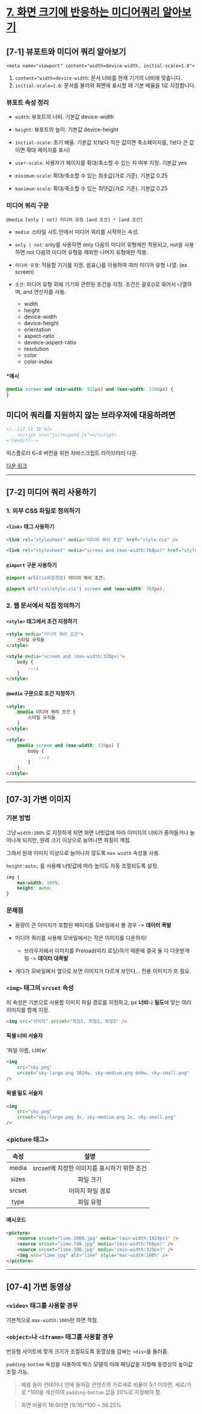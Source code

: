 # [7. 화면 크기에 반응하는 미디어쿼리 알아보기](https://github.com/CaesiumY/frontend-web-design-forBeginners/tree/master/07)

## [7-1] 뷰포트와 미디어 쿼리 알아보기

```
<meta name="viewport" content="width=device-width, initial-scale=1.0">
```

1. `content="width=device-width`: 문서 너비를 현재 기기의 너비에 맞춥니다.
2. `initial-scale=1.0`: 문서를 불러와 화면에 표시할 때 기본 배율을 1로 지정합니다.

### 뷰포트 속성 정리

-   `width`: 뷰포트의 너비. 기본값 device-width

-   `height`: 뷰포트의 높이. 기본값 device-height
-   `initial-scale`: 초기 배율. 기본값 1(1보다 작은 값이면 축소페이지를, 1보다 큰 값이면 확대 페이지를 표시)
-   `user-scale`: 사용자가 페이지를 확대/축소할 수 있는 지 여부 지정. 기본값 yes
-   `minimum-scale`: 확대/축소할 수 있는 최솟값(가로 기준). 기본값 0.25
-   `maximum-scale`: 확대/축소할 수 있는 최댓값(가로 기준). 기본값 0.25

### 미디어 쿼리 구문

```
@media [only | not] 미디어 유형 [and 조건] * [and 조건]
```

-   `media`: 스타일 시트 안에서 미디어 쿼리를 시작하는 속성.

-   `only | not`: only를 사용하면 only 다음의 미디어 유형에만 적용되고, not을 사용하면 not 다음의 미디어 유형을 제외한 나머지 유형에만 적용.
-   `미디어 유형`: 적용할 기기를 지정. 쉼표(,)를 이용하여 여러 미디어 유형 나열. (ex. screen)
-   `조건`: 미디어 유형 외에 기기와 관련된 조건을 지정. 조건은 괄호()로 묶어서 나열하며, and 연산자를 사용.
    -   width
    -   height
    -   device-width
    -   device-height
    -   orientation
    -   aspect-ratio
    -   deveice-aspect-ratio
    -   resolution
    -   color
    -   color-index

#### \*예시

```css
@media screen and (min-width: 921px) and (max-width: 1260px) {
}
```

## 미디어 쿼리를 지원하지 않는 브라우저에 대응하려면

```html
<!--[if lt IE 9]>
    <script src="js/respond.js"></script>
<![endif]-->
```

익스플로러 6~8 버전을 위한 자바스크립트 라이브러리 다운.

[다운 링크](https://github.com/scottjehl/Respond)

<hr>

## [7-2] 미디어 쿼리 사용하기

### 1. 외부 CSS 파일로 정의하기

#### `<link>` 태그 사용하기

```html
<link rel="stylesheet" media="미디어 쿼리 조건" href="style.css" />
```

```html
<link rel="stylesheet" media="screen and (max-width:768px)" href="style.css" />
```

#### `@import` 구문 사용하기

```css
@import url(css파일경로) 미디어 쿼리 조건;
```

```css
@import url("css/style.css") screen and (max-width: 768px);
```

### 2. 웹 문서에서 직접 정의하기

#### `<style>` 태그에서 조건 지정하기

```html
<style media="미디어 쿼리 조건">
    스타일 규칙들
</style>
```

```html
<style media="screen and (max-width:320px)">
    body {
        ...;
    }
</style>
```

#### `@media` 구문으로 조건 지정하기

```html
<style>
    @media 미디어 쿼리 조건 {
        스타일 규칙들
    }
</style>
```

```html
<style>
    @media screen and (max-width: 320px) {
        body {
            ...;
        }
    }
</style>
```

<hr>

## [07-3] 가변 이미지

### 기본 방법

그냥 `width:100%` 로 지정하게 되면 화면 너빗값에 따라 이미지의 너비가 줄어들거나 늘어나게 되지만, 원래 크기 이상으로 늘어나면 화질이 깨짐.

그래서 원래 이미지 이상으로 늘어나지 않도록 `max-width` 속성을 사용.

`height:auto;` 를 사용해 너빗값에 따라 높이도 자동 조절되도록 설정.

```css
img {
    max-width: 100%;
    height: auto;
}
```

### 문제점

-   용량이 큰 이미지가 포함된 페이지를 모바일에서 볼 경우 -> **데이터 폭발**

-   미디어 쿼리를 사용해 모바일에서는 작은 이미지를 다운하자!

    -   브라우저에서 이미지를 Preload(미리 로딩)하기 때문에 결국 둘 다 다운받게 됨 -> **데이터 대폭발**

-   게다가 모바일에서 옆으로 보면 이미지가 다르게 보인다... 전용 이미지가 또 필요.

### `<img>` 태그의 `srcset` 속성

이 속성은 기본으로 사용할 이미지 파일 경로를 지정하고, px **너비**나 **밀도**에 맞는 여러 이미지를 함께 지정.

```html
<img src="이미지" srcset="파일1, 파일2, 파일3" />
```

#### 픽셀 너비 서술자

'파일 이름, 너비w'

```html
<img
    src="sky.png"
    srcset="sky-large.png 1024w, sky-medium.png 640w, sky-small.png"
/>
```

#### 픽셀 밀도 서술자

```html
<img
    src="sky.png"
    srcset="sky-large.png 3x, sky-medium.png 2x, sky-small.png"
/>
```

### <picture 태그>

|  속성  |                    설명                     |
| :----: | :-----------------------------------------: |
| media  | srcset에 지정한 이미지를 표시하기 위한 조건 |
| sizes  |                  파일 크기                  |
| srcset |              이미지 파일 경로               |
|  type  |                  파일 유형                  |

#### 예시코드

```html
<picture>
    <source srcset="lime-1000.jpg" media="(min-width:1024px)" />
    <source srcset="lime-740.jpg" media="(min-width:768px)" />
    <source srcset="lime-300.jpg" media="(min-width:320px)" />
    <img src="lime.jpg" alt="lime" style="max-width:100%" />
</picture>
```

<hr>

## [07-4] 가변 동영상

### `<video>` 태그를 사용할 경우

기본적으로 `max-width:100%`만 하면 적절.

### `<object>`나 `<iframe>` 태그를 사용할 경우

반응형 사이트에 맞게 크기가 조절되도록 동영상을 감싸는 `<div>`를 둘러줌.

`padding-bottom` 속성을 사용하여 박스 모델의 아래 패딩값을 지정해 동영상의 높이값 조절 가능.

> 예를 들어 컨테이너 안에 들어갈 콘텐츠의 가로세로 비율이 5:1 이라면, 세로/가로 \*100을 계산하여 `padding-bottom` 값을 20%로 지정해야 함.

> 화면 비율이 16:9라면 (9/16)\*100 = 56.25%
